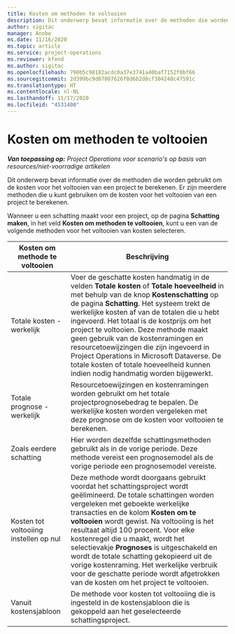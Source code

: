 ```yaml
---
title: Kosten om methoden te voltooien
description: Dit onderwerp bevat informatie over de methoden die worden gebruikt om de kosten voor het voltooien van een project te berekenen.
author: sigitac
manager: Annbe
ms.date: 11/16/2020
ms.topic: article
ms.service: project-operations
ms.reviewer: kfend
ms.author: sigitac
ms.openlocfilehash: 790b5c98182acdc0a37e3741a40baf7152f0bf66
ms.sourcegitcommit: 2d399bc9d07807626f0d6b2d0cf304240c47591c
ms.translationtype: HT
ms.contentlocale: nl-NL
ms.lasthandoff: 11/17/2020
ms.locfileid: "4531400"
---
```

# <a name="cost-to-complete-methods"></a>Kosten om methoden te voltooien

_**Van toepassing op:** Project Operations voor scenario's op basis van resources/niet-voorradige artikelen_

Dit onderwerp bevat informatie over de methoden die worden gebruikt om de kosten voor het voltooien van een project te berekenen. Er zijn meerdere methoden die u kunt gebruiken om de kosten voor het voltooien van een project te berekenen. 

Wanneer u een schatting maakt voor een project, op de pagina **Schatting maken**, in het veld **Kosten om methoden te voltooien**, kunt u een van de volgende methoden voor het voltooien van kosten selecteren.

| Kosten om methode te voltooien    | Beschrijving                                                                                                                                                                                                                                                                                                                                                                                                                                                                                        |
|------------------------------|----------------------------------------------------------------------------------------------------------------------------------------------------------------------------------------------------------------------------------------------------------------------------------------------------------------------------------------------------------------------------------------------------------------------------------------------------------------------------------------------------|
| Totale kosten - werkelijk            | Voer de geschatte kosten handmatig in de velden **Totale kosten** of **Totale hoeveelheid** in met behulp van de knop **Kostenschatting** op de pagina **Schatting**. Het systeem trekt de werkelijke kosten af van de totalen die u hebt ingevoerd. Het totaal is de kostprijs om het project te voltooien. Deze methode maakt geen gebruik van de kostenramingen en resourcetoewijzingen die zijn ingevoerd in Project Operations in Microsoft Dataverse. De totale kosten of totale hoeveelheid kunnen indien nodig handmatig worden bijgewerkt.  |
| Totale prognose - werkelijk        | Resourcetoewijzingen en kostenramingen worden gebruikt om het totale projectprognosebedrag te bepalen. De werkelijke kosten worden vergeleken met deze prognose om de kosten voor voltooien te berekenen.                                                                                                                                                                                                                                                                          |
| Zoals eerdere schatting         | Hier worden dezelfde schattingsmethoden gebruikt als in de vorige periode. Deze methode vereist een prognosemodel als de vorige periode een prognosemodel vereiste.                                                                                                                                                                                                                                                                                                                           |
| Kosten tot voltooiing instellen op nul | Deze methode wordt doorgaans gebruikt voordat het schattingsproject wordt geëlimineerd. De totale schattingen worden vergeleken met geboekte werkelijke transacties en de kolom **Kosten om te voltooien** wordt gewist. Na voltooiing is het resultaat altijd 100 procent. Voor elke kostenregel die u maakt, wordt het selectievakje **Prognoses** is uitgeschakeld en wordt de totale schatting gekopieerd uit de vorige kostenraming. Het werkelijke verbruik voor de geschatte periode wordt afgetrokken van de kosten om het project te voltooien.              |
| Vanuit kostensjabloon           | De methode voor kosten tot voltooiing die is ingesteld in de kostensjabloon die is gekoppeld aan het geselecteerde schattingsproject.                                                                                                                                                                                                                                                                                                                                                                          |
